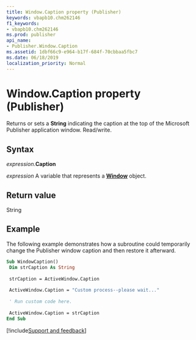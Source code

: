 ```yaml
---
title: Window.Caption property (Publisher)
keywords: vbapb10.chm262146
f1_keywords:
- vbapb10.chm262146
ms.prod: publisher
api_name:
- Publisher.Window.Caption
ms.assetid: 1dbf66c9-e964-b17f-684f-70cbbaa5fbc7
ms.date: 06/18/2019
localization_priority: Normal
---
```



# Window.Caption property (Publisher)

Returns or sets a **String** indicating the caption at the top of the Microsoft Publisher application window. Read/write.


## Syntax

_expression_.**Caption**

_expression_ A variable that represents a **[Window](Publisher.Window.md)** object.


## Return value

String


## Example

The following example demonstrates how a subroutine could temporarily change the Publisher window caption and then restore it afterward.

```vb
Sub WindowCaption() 
 Dim strCaption As String 
 
 strCaption = ActiveWindow.Caption 
 
 ActiveWindow.Caption = "Custom process--please wait..." 
 
 ' Run custom code here. 
 
 ActiveWindow.Caption = strCaption 
End Sub
```

[!include[Support and feedback](~/includes/feedback-boilerplate.md)]